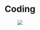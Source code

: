 <div align=center>
<h1>Coding</h1>
</div>
<div align=center>
<img src="https://media1.tenor.com/m/g-01rYWiNC8AAAAd/kiryu-yakuza.gif">
</div>
